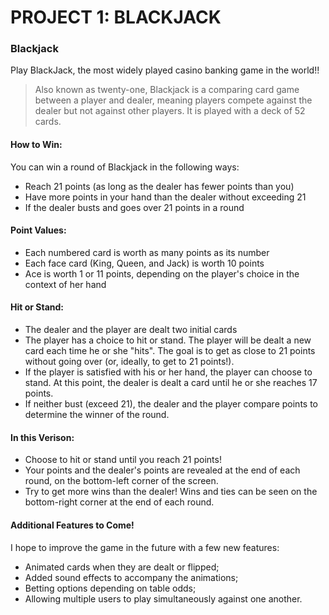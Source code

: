 # PROJECT 1: BLACKJACK

### Blackjack

Play BlackJack, the most widely played casino banking game in the world!!

> Also known as twenty-one,  Blackjack is a comparing card game between a player and dealer, meaning players compete against the dealer but not against other players. It is played with a deck of 52 cards.

#### How to Win:

You can win a round of Blackjack in the following ways:
- Reach 21 points (as long as the dealer has fewer points than you)
- Have more points in your hand than the dealer without exceeding 21
- If the dealer busts and goes over 21 points in a round

#### Point Values:
- Each numbered card is worth as many points as its number
- Each face card (King, Queen, and Jack) is worth 10 points
- Ace is worth 1 or 11 points, depending on the player's choice in the context of her hand

#### Hit or Stand:
- The dealer and the player are dealt two initial cards
- The player has a choice to hit or stand. The player will be dealt a new card each time he or she "hits". The goal is to get as close to 21 points without going over (or, ideally, to get to 21 points!).
- If the player is satisfied with his or her hand, the player can choose to stand. At this point, the dealer is dealt a card until he or she reaches 17 points.
- If neither bust (exceed 21), the dealer and the player compare points to determine the winner of the round.

#### In this Verison:
- Choose to hit or stand until you reach 21 points! 
- Your points and the dealer's points are revealed at the end of each round, on the bottom-left corner of the screen.
- Try to get more wins than the dealer! Wins and ties can be seen on the bottom-right corner at the end of each round.

#### Additional Features to Come!

I hope to improve the game in the future with a few new features:

- Animated cards when they are dealt or flipped;
- Added sound effects to accompany the animations;
- Betting options depending on table odds;
- Allowing multiple users to play simultaneously against one another.
